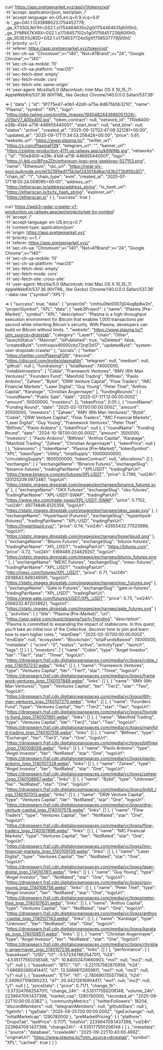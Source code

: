 curl 'https://app.pretgemarket.xyz/api/v1/tokens/xpl' \
  -H 'accept: application/json, text/plain, */*' \
  -H 'accept-language: en-US,en;q=0.9,vi;q=0.8' \
  -b '_ga=GA1.1.1333888023.1754452778; _ga_XTX5GLNV1H=GS2.1.s1754464635$o2$g0$t1754464635$j60$l0$h0; _ga_3YMNX7KXRX=GS2.1.s1758457102$o1$g0$t1758457238$j60$l0$h0; _ga_0D3EX5J8SD=GS2.1.s1758537724$o5$g1$t1758537779$j5$l0$h0' \
  -H 'priority: u=1, i' \
  -H 'referer: https://app.pretgemarket.xyz/token/xpl' \
  -H 'sec-ch-ua: "Chromium";v="140", "Not=A?Brand";v="24", "Google Chrome";v="140"' \
  -H 'sec-ch-ua-mobile: ?0' \
  -H 'sec-ch-ua-platform: "macOS"' \
  -H 'sec-fetch-dest: empty' \
  -H 'sec-fetch-mode: cors' \
  -H 'sec-fetch-site: same-origin' \
  -H 'user-agent: Mozilla/5.0 (Macintosh; Intel Mac OS X 10_15_7) AppleWebKit/537.36 (KHTML, like Gecko) Chrome/140.0.0.0 Safari/537.36'


  => {
    "data": {
        "id": "9f775e47-e0b1-42d0-a75a-8d675b5b3210",
        "name": "Plasma",
        "symbol": "XPL",
        "logo": "https://pbs.twimg.com/profile_images/1945482443886051328/-JVSkrV7_400x400.jpg",
        "token_contract": null,
        "network_id": "110e8400-e29b-41d4-a716-446655440001",
        "start_time": null,
        "end_time": null,
        "status": "active",
        "created_at": "2025-09-12T02:47:09.321281+00:00",
        "updated_at": "2025-09-17T11:34:53.256428+00:00",
        "price": 0.61,
        "website_url": "https://www.plasma.to/",
        "twitter_url": "https://x.com/PlasmaFDN",
        "telegram_url": "",
        "banner_url": "https://zipline-production-4111.up.railway.app/u/k8WiNb.jpg",
        "networks": {
            "id": "110e8400-e29b-41d4-a716-446655440001",
            "logo": "https://i.ibb.co/BPzpZDn/ethereum-logo-png-seeklogo-527153.png",
            "name": "Ethereum",
            "rpc_url": "https://neat-sly-pool.quiknode.pro/ef32395ed175b3af243014d8ac143b272b950c87/",
            "chain_id": "1",
            "chain_type": "evm",
            "created_at": "2025-07-17T18:55:24.009095+00:00",
            "address_url": "https://etherscan.io/address/address_string",
            "tx_hash_url": "https://etherscan.io/tx/tx_hash_string",
            "explorer_url": "https://etherscan.io"
        }
    },
    "success": true
}


curl 'https://web3-radar-crawler-v1-production.up.railway.app/api/projects/get-by-symbol' \
  -H 'accept: */*' \
  -H 'accept-language: en-US,en;q=0.7' \
  -H 'content-type: application/json' \
  -H 'origin: https://app.pretgemarket.xyz' \
  -H 'priority: u=1, i' \
  -H 'referer: https://app.pretgemarket.xyz/' \
  -H 'sec-ch-ua: "Chromium";v="140", "Not=A?Brand";v="24", "Google Chrome";v="140"' \
  -H 'sec-ch-ua-mobile: ?0' \
  -H 'sec-ch-ua-platform: "macOS"' \
  -H 'sec-fetch-dest: empty' \
  -H 'sec-fetch-mode: cors' \
  -H 'sec-fetch-site: cross-site' \
  -H 'user-agent: Mozilla/5.0 (Macintosh; Intel Mac OS X 10_15_7) AppleWebKit/537.36 (KHTML, like Gecko) Chrome/140.0.0.0 Safari/537.36' \
  --data-raw '{"symbol":"XPL"}'

=> {
    "success": true,
    "data": {
        "projectId": "cmfnu0tkt0007jj04xq8p8w2n",
        "projectSymbol": "XPL",
        "data": {
            "web3Project": {
                "name": "Plasma (Pre-Market)",
                "symbol": "XPL",
                "description": "Plasma is a high-throughput execution environment for Bitcoin that enables 1,000 transactions per second while inheriting Bitcoin's security. With Plasma, developers can build on Bitcoin without limits. ",
                "website": "https://www.plasma.to/?utm_source=dropstab",
                "category": "Layer1",
                "chain": "Other",
                "launchStatus": "Mainnet",
                "isPublished": true,
                "isDeleted": false,
                "createdById": "cmfnsqox40000cbz72rqf2d17",
                "updatedById": "system-user-dropstab-crawler"
            },
            "socials": {
                "twitter": "https://twitter.com/PlasmaFDN",
                "discord": "https://discord.com/invite/plasmafdn",
                "telegram": null,
                "medium": null,
                "github": null
            },
            "fundraising": {
                "totalRaised": 74000000,
                "notableInvestors": [
                    "Cobie",
                    "Framework Ventures",
                    "6MV (6th Man Ventures)",
                    "Founders Fund",
                    "Manifold Trading",
                    "Bitfinex",
                    "Paolo Ardoino",
                    "Zaheer",
                    "Bybit",
                    "DRW Venture Capital",
                    "Flow Traders",
                    "IMC Financial Markets",
                    "Laser Digital",
                    "Guy Young",
                    "Peter Thiel",
                    "Anthos Capital",
                    "Karatage",
                    "Christian Angermayer"
                ],
                "fundingRounds": [
                    {
                        "roundName": "Public Sale",
                        "date": "2025-07-17T12:00:00.000Z",
                        "amount": 50000000,
                        "investors": [],
                        "tokenPrice": 0.05
                    },
                    {
                        "roundName": "Funding Round",
                        "date": "2025-02-13T00:00:00.000Z",
                        "amount": 20500000,
                        "investors": [
                            "Zaheer",
                            "6MV (6th Man Ventures)",
                            "Bybit",
                            "Cobie",
                            "DRW Venture Capital",
                            "Flow Traders",
                            "IMC Financial Markets",
                            "Laser Digital",
                            "Guy Young",
                            "Framework Ventures",
                            "Peter Thiel",
                            "Bitfinex",
                            "Paolo Ardoino"
                        ],
                        "tokenPrice": null
                    },
                    {
                        "roundName": "Funding Round",
                        "date": "2024-10-18T00:00:00.000Z",
                        "amount": 3500000,
                        "investors": [
                            "Paolo Ardoino",
                            "Bitfinex",
                            "Anthos Capital",
                            "Karatage",
                            "Manifold Trading",
                            "Zaheer",
                            "Christian Angermayer"
                        ],
                        "tokenPrice": null
                    }
                ]
            },
            "tokenomic": {
                "tokenName": "Plasma (Pre-Market)",
                "tokenSymbol": "XPL",
                "tokenType": "Utility",
                "totalSupply": 10000000000,
                "circulatingSupply": 1800000000,
                "tokenContract": null,
                "allocations": []
            },
            "exchanges": [
                {
                    "exchangeName": "Binance Futures",
                    "exchangeSlug": "binance-futures",
                    "tradingPairName": "XPLUSDT",
                    "tradingPairUrl": "https://www.binance.com/en/futures/XPLUSDT",
                    "price": 0.7186,
                    "vol24h": 120125209.0972487,
                    "logoUrl": "https://static.images.dropstab.com/images/exchanges/binance_futures.svg"
                },
                {
                    "exchangeName": "OKX Futures",
                    "exchangeSlug": "okx-futures",
                    "tradingPairName": "XPL-USDT-SWAP",
                    "tradingPairUrl": "https://www.okx.com/trade-swap/XPL-USDT-SWAP",
                    "price": 0.7152,
                    "vol24h": 49774846.6125356,
                    "logoUrl": "https://static.images.dropstab.com/images/exchanges/okex_swap.svg"
                },
                {
                    "exchangeName": "Hyperliquid (Futures)",
                    "exchangeSlug": "hyperliquid-(futures)",
                    "tradingPairName": "XPL-USD",
                    "tradingPairUrl": "https://hyperliquid.xyz/",
                    "price": 0.74,
                    "vol24h": 42655432.77023999,
                    "logoUrl": "https://static.images.dropstab.com/images/exchanges/hyperliquid.png"
                },
                {
                    "exchangeName": "Bitunix Futures",
                    "exchangeSlug": "bitunix-futures",
                    "tradingPairName": "XPL_USDT",
                    "tradingPairUrl": "https://bitunix.com",
                    "price": 0.72,
                    "vol24h": 5169489.234829207,
                    "logoUrl": "https://static.images.dropstab.com/images/exchanges/bitunix_futures.png"
                },
                {
                    "exchangeName": "MEXC Futures",
                    "exchangeSlug": "mexc-futures",
                    "tradingPairName": "XPL_USDT",
                    "tradingPairUrl": "http://mexc.com/futures/XPL_USDT",
                    "price": 0.71,
                    "vol24h": 2938643.949249591,
                    "logoUrl": "https://static.images.dropstab.com/images/exchanges/mxc_futures.svg"
                },
                {
                    "exchangeName": "Gate.io Futures",
                    "exchangeSlug": "gate.io-futures",
                    "tradingPairName": "XPL_USDT",
                    "tradingPairUrl": "https://www.gate.com/futures/USDT/XPL_USDT",
                    "price": 0.75,
                    "vol24h": 2068232.872038621,
                    "logoUrl": "https://static.images.dropstab.com/images/exchanges/gate_futures.svg"
                }
            ],
            "activities": [
                {
                    "title": "Plasma (Pre-Market)",
                    "url": "https://app.galxe.com/quest/plasma?sort=Trending",
                    "description": "Plasma is committed to expanding the impact of stablecoins. In this quest, you’ll take an initial tour of the Collective, discover how to join and learn how to earn higher roles.",
                    "startDate": "2025-03-10T00:00:00.000Z",
                    "endDate": null,
                    "ecosystem": "Blockchain",
                    "totalFundsRaised": 74000000,
                    "metadata": {
                        "score": "0",
                        "status": "active",
                        "activityType": "launch",
                        "tags": []
                    }
                }
            ],
            "investors": [
                {
                    "name": "Cobie",
                    "type": "Angel Investor",
                    "tier": "Tier1",
                    "star": "Three",
                    "logoUrl": "https://dropsearn.fra1.cdn.digitaloceanspaces.com/media/vc/logos/cobie_logo_1740107237.webp",
                    "links": []
                },
                {
                    "name": "Framework Ventures",
                    "type": "Ventures Capital",
                    "tier": "Tier1",
                    "star": "Three",
                    "logoUrl": "https://dropsearn.fra1.cdn.digitaloceanspaces.com/media/vc/logos/framework-ventures_logo_1740107849.webp",
                    "links": []
                },
                {
                    "name": "6MV (6th Man Ventures)",
                    "type": "Ventures Capital",
                    "tier": "Tier2",
                    "star": "Two",
                    "logoUrl": "https://dropsearn.fra1.cdn.digitaloceanspaces.com/media/vc/logos/6th-man-ventures_logo_1740107270.webp",
                    "links": []
                },
                {
                    "name": "Founders Fund",
                    "type": "Ventures Capital",
                    "tier": "Tier2",
                    "star": "Two",
                    "logoUrl": "https://dropsearn.fra1.cdn.digitaloceanspaces.com/media/vc/logos/founders-fund_logo_1740107891.webp",
                    "links": []
                },
                {
                    "name": "Manifold Trading",
                    "type": "Ventures Capital",
                    "tier": "Tier2",
                    "star": "Two",
                    "logoUrl": "https://dropsearn.fra1.cdn.digitaloceanspaces.com/media/vc/logos/manifold-trading_logo_1740107516.webp",
                    "links": []
                },
                {
                    "name": "Bitfinex",
                    "type": "Exchange",
                    "tier": "Tier3",
                    "star": "One",
                    "logoUrl": "https://dropsearn.fra1.cdn.digitaloceanspaces.com/media/vc/logos/bitfinex_logo_1740108059.webp",
                    "links": []
                },
                {
                    "name": "Paolo Ardoino",
                    "type": "Angel Investor",
                    "tier": "NotRated",
                    "star": "One",
                    "logoUrl": "https://dropsearn.fra1.cdn.digitaloceanspaces.com/media/vc/logos/paolo-ardoino_logo_1740107328.webp",
                    "links": []
                },
                {
                    "name": "Zaheer",
                    "type": "Angel Investor",
                    "tier": "NotRated",
                    "star": "One",
                    "logoUrl": "https://dropsearn.fra1.cdn.digitaloceanspaces.com/media/vc/logos/zaheer_logo_1740108667.webp",
                    "links": []
                },
                {
                    "name": "Bybit",
                    "type": "Unknown",
                    "tier": "NotRated",
                    "star": "One",
                    "logoUrl": "https://dropsearn.fra1.cdn.digitaloceanspaces.com/media/vc/logos/bybit_logo_1740107013.webp",
                    "links": []
                },
                {
                    "name": "DRW Venture Capital",
                    "type": "Ventures Capital",
                    "tier": "NotRated",
                    "star": "One",
                    "logoUrl": "https://dropsearn.fra1.cdn.digitaloceanspaces.com/media/vc/logos/drw-venture-capital_logo_1740107578.webp",
                    "links": []
                },
                {
                    "name": "Flow Traders",
                    "type": "Ventures Capital",
                    "tier": "NotRated",
                    "star": "One",
                    "logoUrl": "https://dropsearn.fra1.cdn.digitaloceanspaces.com/media/vc/logos/flow-traders_logo_1740107896.webp",
                    "links": []
                },
                {
                    "name": "IMC Financial Markets",
                    "type": "Ventures Capital",
                    "tier": "NotRated",
                    "star": "One",
                    "logoUrl": "https://dropsearn.fra1.cdn.digitaloceanspaces.com/media/vc/logos/imc-financial-markets_logo_1740109139.webp",
                    "links": []
                },
                {
                    "name": "Laser Digital",
                    "type": "Ventures Capital",
                    "tier": "NotRated",
                    "star": "One",
                    "logoUrl": "https://dropsearn.fra1.cdn.digitaloceanspaces.com/media/vc/logos/laser-digital_logo_1740107811.webp",
                    "links": []
                },
                {
                    "name": "Guy Young",
                    "type": "Angel Investor",
                    "tier": "NotRated",
                    "star": "One",
                    "logoUrl": "https://dropsearn.fra1.cdn.digitaloceanspaces.com/media/vc/logos/guy-young_logo_1740108756.webp",
                    "links": []
                },
                {
                    "name": "Peter Thiel",
                    "type": "Angel Investor",
                    "tier": "NotRated",
                    "star": "One",
                    "logoUrl": "https://dropsearn.fra1.cdn.digitaloceanspaces.com/media/vc/logos/peter-thiel_logo_1740107631.webp",
                    "links": []
                },
                {
                    "name": "Anthos Capital",
                    "type": "Ventures Capital",
                    "tier": "NotRated",
                    "star": "One",
                    "logoUrl": "https://dropsearn.fra1.cdn.digitaloceanspaces.com/media/vc/logos/anthos-capital_logo_1740107143.webp",
                    "links": []
                },
                {
                    "name": "Karatage",
                    "type": "Unknown",
                    "tier": "NotRated",
                    "star": "One",
                    "logoUrl": "https://dropsearn.fra1.cdn.digitaloceanspaces.com/media/vc/logos/karatage_logo_1740108511.webp",
                    "links": []
                },
                {
                    "name": "Christian Angermayer",
                    "type": "Angel Investor",
                    "tier": "NotRated",
                    "star": "One",
                    "logoUrl": "https://dropsearn.fra1.cdn.digitaloceanspaces.com/media/vc/logos/christian-angermayer_logo_1740107236.webp",
                    "links": []
                }
            ],
            "performance": [
                {
                    "baseAsset": "USD",
                    "h1": -3.573347662547011,
                    "h24": -4.535177550206148,
                    "d7": 10.84002470660903,
                    "mo1": null,
                    "mo3": null,
                    "y1": null
                },
                {
                    "baseAsset": "BTC",
                    "h1": -3.221157582870959,
                    "h24": -1.666892880414417,
                    "d7": 13.50686112859811,
                    "mo1": null,
                    "mo3": null,
                    "y1": null
                },
                {
                    "baseAsset": "ETH",
                    "h1": -2.785690755577963,
                    "h24": 2.349927108090233,
                    "d7": 20.44212616904417,
                    "mo1": null,
                    "mo3": null,
                    "y1": null
                }
            ],
            "priceData": {
                "price": 0.7171,
                "change_1h": -3.573347662547011,
                "change_24h": -4.535177550206148,
                "volume_24h": 223964709.1437398,
                "market_cap": 1290780000,
                "recorded_at": "2025-09-22T10:00:05.036Z"
            },
            "communityMetrics": {
                "twitterFollowers": 16204,
                "discordMembers": null,
                "telegramMembers": null,
                "githubStars": null
            },
            "tgeInfo": {
                "tgeDate": "2025-09-25T00:00:00.000Z",
                "tgeExchange": null,
                "initialMarketcap": 1290780000
            },
            "preMarketPricing": [
                {
                    "platform": "DropsTab",
                    "lastPrice": 0.7171,
                    "totalVol": 223964709.1437398,
                    "vol24h": 223964709.1437398,
                    "change24h": -4.535177550206148
                }
            ]
        },
        "metadata": {
            "source": "database",
            "crawledAt": "2025-09-22T10:43:00.469Z",
            "originalUrl": "https://www.plasma.to/?utm_source=dropstab",
            "symbol": "XPL",
            "cached": true
        }
    }
}